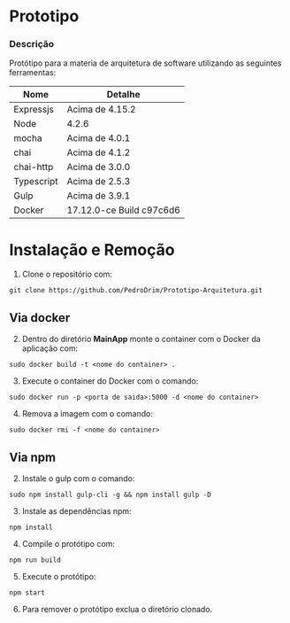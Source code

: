 # Prototipo

### Descrição

Protótipo para a materia de arquitetura de software utilizando as seguintes ferramentas: 

| Nome | Detalhe |
|-------|--------|
| Expressjs | Acima de 4.15.2 |
| Node | 4.2.6
| mocha | Acima de 4.0.1 |
| chai | Acima de 4.1.2 |
| chai-http | Acima de 3.0.0 |
| Typescript | Acima de 2.5.3 |
| Gulp | Acima de 3.9.1 |
| Docker | 17.12.0-ce Build c97c6d6 |

# Instalação e Remoção
1. Clone o repositório com:
```
git clone https://github.com/PedroDrim/Prototipo-Arquitetura.git
```

## Via docker
2. Dentro do diretório **MainApp** monte o container com o Docker da aplicação com: 
```
sudo docker build -t <nome do container> .
```
3. Execute o container do Docker com o comando:
```
sudo docker run -p <porta de saida>:5000 -d <nome do container>
```
4. Remova a imagem com o comando:
```
sudo docker rmi -f <nome do container>
```

## Via npm
2. Instale o gulp com o comando: 
```
sudo npm install gulp-cli -g && npm install gulp -D 
```
3. Instale as dependências npm:
```
npm install
```
4. Compile o protótipo com:
```
npm run build
```
5. Execute o protótipo:
```
npm start
```
6. Para remover o protótipo exclua o diretório clonado.
